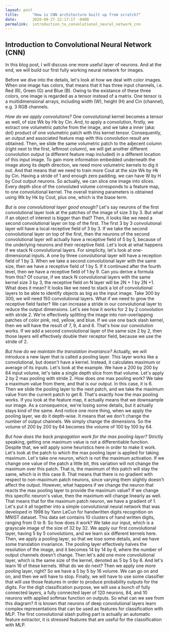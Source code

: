 ```yaml
---
layout: post
title:      "How is CNN architecture built up from scratch?"
date:       2020-09-27 22:17:17 -0400
permalink:  introduction_to_convolutional_neural_network_cnn
---
```




## Introduction to Convolutional Neural Network (CNN)
 

In this blog post, I will discuss one more useful layer of neurons. And at the end, we will build our first fully working neural network for images. 


Before we dive into the details, let's look at how we deal with color images. When one image has colors, that means that it has three input channels, i.e. Red (R), Green (G) and Blue (B). Owing to the existance of these three colors, one image is regarded as a tensor instead of a matrix. One tensor is a multidimensional arrays, including width (W), height (H) and Cin (channel), e.g. 3 RGB channels.


*How do we apply convolutions?* One convolutional kernel becomes a tensor as well, of size Wk by Hk by Cin. And, to apply a convolution, firstly, we extract one volumetric patche from the image, and we take a inner (aka: dot) product of one volumetric patch with this kernel tensor. Consequently, an output and associated feature map with this convolution result are obtained. Then, we slide the same volumetric patch to the adjecent column (right next to the first, leftmost column), we will get another different convolution output (a different feature map included) in a different location of this input image. To gain more information embedded underneath the image along its depth direction, we need more volumetric kernels to dig it out. And that means that we need to train more Cout at the size Wk by Hk by Cin. Having a stride of 1 and enough zero padding, we can have W by H by Cout output neurons. So actually, we can slice one image into slices. Every depth slice of the convoluted volume corresponds to a feature map, to one convolutional kernel. The overall training parameters is obtained using Wk by Hk by Cout, plus one, which is the biase term.


*But is one convolutional layer good enough?* Let's say neurons of the first convolutional layer look at the patches of the image of size 3 by 3. But what if an object of interest is bigger than that? Then, it looks like we need a second convolutional layer on top of the first. The first 3 by 3 convolutional layer will have a local receptive field of 3 by 3. If we take the second convolutional layer on top of the first, then the neurons of the second convolutional layer will actually have a receptive field of 5 by 5, because of the underlying neurons and their receptive field. Let's look at what happens if we stack N convolutional layers. For simplicity, let's look at one-dimensional inputs. A one by three convolutional layer will have a reception field of 1 by 3. When we take a second convolutional layer with the same size, then we have a receptive field of 1 by 5. If it continued after the fourth level, then we have a receptive field of 1 by 9. Can you derive a formula from this? Of course, if we stack N convolutional layers with the same kernel size 3 by 3, the receptive field on N layer will be 2N + 1 by 2N +1. What does it mean? It looks like we need to stack a lot of convolutional layers to be able to identify objects as big as the input image. Take 300 by 300, we will need 150 convolutional layers. What if we need to grow the receptive field faster? We can increase a stride in our convolutional layer to reduce the output dimensions. Let's see how it works for 2 by 2 convolution with stride 2. We're effectively splitting the image into non-overlapping patches of color pink, red, yellow, and blue. If we use one back slash kernel, then we will have the result of 7, 9, 4 and 6. That's how our convolution works. If we add a second convolutional layer of the same size 2 by 2, then those layers will effectively double their receptor field, because we use the stride of 2. 


*But how do we maintain the translation invariance?* Actually, we will introduce a new layer that is called a pooling layer. This layer works like a convolutional, but doesn't have a kernel. Instead, it calculates maximum or 
average of its inputs. Let's look at the example. We have a 200 by 200 by 64 input volume, let's take a single depth
slice from that volume. Let's apply 2 by 2 max pooling with stride 2. How does one max pooling work? We take a maximum value from there, and that is our output. In this case, it is 6. Then we slide the pooling layer to the next patch, and we take the maximum value from the current patch to get 8. That's exactly how the max pooling works. If you look at the feature map, it actually means that we downsample our image. As a consequence, we're losing some details, but it actually stays kind of the same. And notice one more thing, when we apply the pooling layer, we do it depth-wise. It means that we don't change the number of output channels. We simply change the dimensions. So the volume of 200 by 200 by 64 becomes the volume of 100 by 100 by 64. 


*But how does the back propagation work for the max pooling layer?* Strictly speaking, getting one maximum value is not a differentiable function. Despite that, we will apply some heuristics here in order to make it work. Let's look at the 
patch to which the max pooling layer is applied for taking maximum. Let's take one neuron, which is not the maximum 
activation. If we change one value of the patch a little bit, this variation will not change the maximum over this patch. 
That is, the maximum of this patch will stay the same, which is in this case 8. That means that there is no gradient with
respect to non-maximum patch neurons, since varying them slightly doesn't affect the output. However, what happens if we change the neuron that reacts the max pooling layer to provide the maximum value? If we change this specific neuron's value, then the maximum will change linearly as well. That means that for the maximum patch neuron, we have a gradient of 1. Let's put it all together into a simple convolutional neural network that was developed in 1998 by Yann LeCun for handwritten digits recognition on MNIST dataset. This data set contains 10 clusters of hand written digits, ranging from 0 to 9. So how does it work? We take our input, which is a grayscale image of the size of 32 by 32. We apply our first convolutional layer, having 5 by 5 convolutions, and we learn six different kernels here. Then, we apply a pooling layer, so that we lose some details, and we have some translation invariance. The pooling layer effectively halves the resolution of the image, and it becomes 14 by 14 by 6, where the number of output channels doesn't change. Then let's add one more convolutional layer, which is the same size of the kernel, denoted as 5 by 5 by 6. And let's learn 16 of these kernels. What do we do next? Then we apply one more pooling layer, right? So we have a 5 by 5 by 16 volume. We can go on and on, and then we will have to stop. Finally, we will have to use some classifier that will use those features in order to produce probability outputs for the digits. For the digit classification purpose, we will use a bunch of fully connected layers, a fully connected layer of 120 neurons, 84, and 10 neurons with applied softmax function on outputs. So what can we see from this diagram? It is known that neurons of deep convolutional 
layers learn complex representations that can be used as features for classification with MLP. The first convolutional slash pulling part is actually an automatic feature extractor, it is stressed features that are useful for the classification with MLP. 



